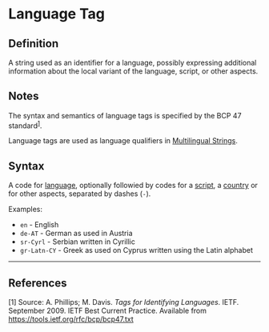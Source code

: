 # Language Tag

## Definition
A string used as an identifier for a language, possibly expressing additional information about the local variant of the language, script, or other aspects.  

## Notes
The syntax and semantics of language tags is specified by the BCP 47 standard<sup>[1](#fn1)</sup>.

Language tags are used as language qualifiers in [Multilingual Strings](../datatypes/Multilingual_String.md).

## Syntax

A code for [language](../datatypes/Language.md), optionally followied by codes 
for a [script](../datatypes/Script.md), a [country](../datatypes/Country.md) or for other aspects, separated by dashes (`-`).

Examples:
- `en` - English
- `de-AT` - German as used in Austria
- `sr-Cyrl` - Serbian written in Cyrillic 
- `gr-Latn-CY` - Greek as used on Cyprus written using the Latin alphabet

---
## References
<a name="fn1">\[1\]</a> Source: A. Phillips; M. Davis. *Tags for Identifying Languages*. IETF. September 2009. IETF Best Current Practice. Available from https://tools.ietf.org/rfc/bcp/bcp47.txt 
